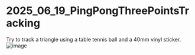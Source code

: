 # 2025_06_19_PingPongThreePointsTracking
Try to track a triangle using a table tennis ball and a 40mm vinyl sticker.
![image](https://github.com/user-attachments/assets/d371de53-c7f8-45e6-a18f-64291ee60e43)
